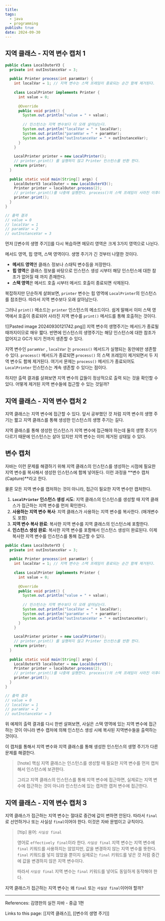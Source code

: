 ```yaml
---
title: 
tags:
  - java
  - programming
publish: true
date: 2024-09-30
---
```


## 지역 클래스 - 지역 변수 캡처 1
```java title="LocalOuterV3.java"
public class LocalOuterV3 {  
  private int outInstanceVar = 3;  
  
  public Printer process(int paramVar) {  
    int localVar = 1; // 지역 변수는 스택 프레임이 종료되는 순간 함께 제거된다.  
  
    class LocalPrinter implements Printer {  
      int value = 0;  
  
      @Override  
      public void print() {  
        System.out.println("value = " + value);  
  
        // 인스턴스는 지역 변수보다 더 오래 살아남는다.  
        System.out.println("localVar = " + localVar);  
        System.out.println("paramVar = " + paramVar);  
        System.out.println("outInstanceVar = " + outInstanceVar);  
      }  
    }  
  
    LocalPrinter printer = new LocalPrinter();  
    // printer.print() 를 실행하지 않고 Printer 인스턴스를 반환 한다.  
    return printer;  
  }  
  
  public static void main(String[] args) {  
    LocalOuterV3 localOuter = new LocalOuterV3();  
    Printer printer = localOuter.process(2);  
    // printer.print()를 나중에 실행한다. process()의 스택 프레임이 사라진 이후에 실행  
    printer.print();  
  }  
}

// 출력 결과
// value = 0
// localVar = 1
// paramVar = 2
// outInstanceVar = 3
```

먼저 [[변수의 생명 주기]]를 다시 복습하면 메모리 영역은 크게 3가지 영역으로 나뉜다.

메서드 영역, 힙 영역, 스택 영역이다. 생명 주기가 긴 것부터 나열한 것이다. 

- **메서드 영역**엔 클래스 정보나 스태틱 변수등을 저장한다.
- **힙 영역**은 클래스 정보를 바탕으로 인스턴스 생성 시부터 해당 인스턴스에 대한 참조가 없어질 때 까지 존재한다.
- **스택 영역**은 메서드 호출 시부터 메서드 호출이 종료되면 삭제된다.

복잡하지만 단순하게 살펴보면, `printer` 변수는 힙 영역에 `LocalPrinter`의 인스턴스를 참조한다. 따라서 지역 변수보다 오래 살아남는다.

그러나 `print()` 메소드는 `printer` 인스턴스의 메소드이다. 쉽게 말해서 이미 스택 영역에서 호출이 종료되어 사라진 지역 변수를 `print()` 메서드를 통해 호출하는 것이다.

![[Pasted image 20240930121742.png]]
지역 변수의 생명주기는 메서드가 종료될 때까지이므로 매우 짧다. 반면에 인스턴스의 생명주기는 해당 인스턴스에 대한 참조가 없어지고 GC가 되기 전까지 생존할 수 있다.

지역 변수인 `paramVar` , `localVar` 는 `process()` 메서드가 실행되는 동안에만 생존할 수 있다. `process()` 메서드가 종료되면 `process()` 의 스택 프레임이 제거되면서 두 지역 변수도 함께 제거된다. 여기서 문제는 `process()` 메서드가 종료되어도 `LocalPrinter` 인스턴스는 계속 생존할 수 있다는 점이다.

하지만 출력 결과를 살펴보면 지역 변수의 값들이 정상적으로 출력 되는 것을 확인할 수 있다.
어떻게 제거된 지역 변수들에 접근할 수 있는 것일까?

## 지역 클래스 - 지역 변수 캡처 2
지역 클래스는 지역 변수에 접근할 수 있다. 앞서 공부했던 것 처럼 지역 변수의 생명 주기는 짧고 지역 클래스를 통해 생성한 인스턴스의 생명 주기는 길다.

지역 클래스를 통해 생성한 인스턴스가 지역 변수에 접근해야 하는데 둘의 생명 주기가 다르기 때문에 인스턴스는 살아 있지만 지역 변수는 이미 제거된 상태일 수 있다.

## 변수 캡처
자바는 이런 문제를 해결하기 위해 지역 클래스의 인스턴스를 생성하는 시점에 필요한 지역 변수를 복사해서 생성한 인스턴스에 함께 넣어둔다. 이런 과정을 **변수 캡처(Capture)**라고 한다.

물론 모든 지역 변수를 캡처하는 것이 아니라, 접근이 필요한 지역 변수만 캡처한다.

1. **`LocalPrinter` 인스턴스 생성 시도**: 지역 클래스의 인스턴스를 생성할 때 지역 클래스가 접근하는 지역 변수를 먼저 확인한다.
2. **사용하는 지역 변수 복사**: 지역 클래스가 사용하는 지역 변수를 복사한다. (매개변수도 포함)
3. **지역 변수 복사 완료**: 복사한 지역 변수를 지역 클래스의 인스턴스에 포함한다.
4. **인스턴스 생성 완료**: 복사한 지역 변수를 포함해서 인스턴스 생성이 완료된다. 이제 복사한 지역 변수를 인스턴스를 통해 접근할 수 있다.

```java title="LocalOuterV3.java"
public class LocalOuterV3 {  
  private int outInstanceVar = 3;  
  
  public Printer process(int paramVar) {  
    int localVar = 1; // 지역 변수는 스택 프레임이 종료되는 순간 함께 제거된다.  
  
    class LocalPrinter implements Printer {  
      int value = 0;  
  
      @Override  
      public void print() {  
        System.out.println("value = " + value);  
  
        // 인스턴스는 지역 변수보다 더 오래 살아남는다.  
        System.out.println("localVar = " + localVar);  
        System.out.println("paramVar = " + paramVar);  
        System.out.println("outInstanceVar = " + outInstanceVar);  
      }  
    }  
  
    LocalPrinter printer = new LocalPrinter();  
    // printer.print() 를 실행하지 않고 Printer 인스턴스를 반환 한다.  
    return printer;  
  }  
  
  public static void main(String[] args) {  
    LocalOuterV3 localOuter = new LocalOuterV3();  
    Printer printer = localOuter.process(2);  
    // printer.print()를 나중에 실행한다. process()의 스택 프레임이 사라진 이후에 실행  
    printer.print();  
  }  
}

// 출력 결과
// value = 0
// localVar = 1
// paramVar = 2
// outInstanceVar = 3
```

위 예제의 출력 결과를 다시 한번 살펴보면, 사실은 스택 영역에 있는 지역 변수에 접근하는 것이 아니라 변수 캡처에 의해 인스턴스 생성 시에 복사된 지역변수들을 출력하는 것이다.

이 캡처를 통해서 지역 변수와 지역 클래스를 통해 생성한 인스턴스의 생명 주기가 다른 문제를 해결한다.

> [!note] 핵심
> 지역 클래스는 인스턴스를 생성할 때 필요한 지역 변수를 먼저 캡처해서 인스턴스에 보관한다. 
> 
> 그리고 지역 클래스의 인스턴스를 통해 지역 변수에 접근하면, 실제로는 지역 변수에 접근하는 것이 아니라 인스턴스에 있는 캡처한 캡처 변수에 접근한다.

## 지역 클래스 - 지역 변수 캡처 3
지역 클래스가 접근하는 지역 변수는 절대로 중간에 값이 변하면 안된다. 따라서 `final`로 선언하거나 또는 사실상 `final`이어야 한다. 이것은 자바 문법이고 규칙이다.

> [!tip] 용어: `사실상 final`
> 
> 영어로 `effectively final`이라 한다. `사실상 final` 지역 변수는 지역 변수에 `final` 키워드를 사용하지는 않았지만, 값을 변경하지 않는 지역 변수를 뜻한다. `final` 키워드를 넣지 않았을 뿐이지 실제로는 `final` 키워드를 넣은 것 처럼 중간에 값을 변경하지 않은 지역 변수이다.
> 
> 따라서 `사실상 final` 지역 변수는 `final` 키워드를 넣어도 동일하게 동작해야 한다.

지역 클래스가 접근하는 지역 변수는 왜 `final` 또는 `사실상 final`이어야 할까?



---
References: 김영한의 실전 자바 - 중급 1편

Links to this page: [[지역 클래스]], [[변수의 생명 주기]]